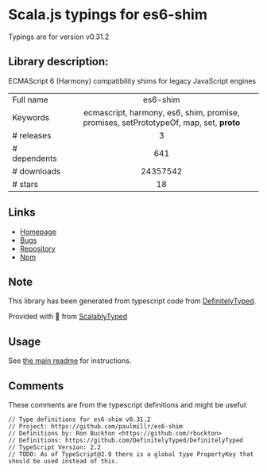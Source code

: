 
# Scala.js typings for es6-shim

Typings are for version v0.31.2

## Library description:
ECMAScript 6 (Harmony) compatibility shims for legacy JavaScript engines

|                    |                 |
| ------------------ | :-------------: |
| Full name          | es6-shim |
| Keywords           | ecmascript, harmony, es6, shim, promise, promises, setPrototypeOf, map, set, __proto__ |
| # releases         | 3 |
| # dependents       | 641 |
| # downloads        | 24357542 |
| # stars            | 18 |

## Links
- [Homepage](https://github.com/paulmillr/es6-shim/)
- [Bugs](https://github.com/paulmillr/es6-shim/issues)
- [Repository](https://github.com/paulmillr/es6-shim)
- [Npm](https://www.npmjs.com/package/es6-shim)
    


## Note
This library has been generated from typescript code from [DefinitelyTyped](https://definitelytyped.org).

Provided with :purple_heart: from [ScalablyTyped](https://github.com/oyvindberg/ScalablyTyped)

## Usage
See [the main readme](../../readme.md) for instructions.

## Comments

These comments are from the typescript definitions and might be useful:
```
// Type definitions for es6-shim v0.31.2
// Project: https://github.com/paulmillr/es6-shim
// Definitions by: Ron Buckton <https://github.com/rbuckton>
// Definitions: https://github.com/DefinitelyTyped/DefinitelyTyped
// TypeScript Version: 2.2
// TODO: As of TypeScript@2.9 there is a global type PropertyKey that should be used instead of this.

```

